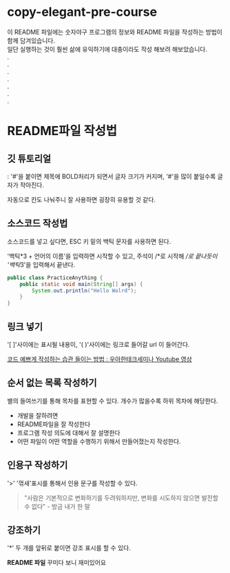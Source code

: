 # copy-elegant-pre-course
이 README 파일에는 숫자야구 프로그램의 정보와 README 파일을 작성하는 방법이 함께 담겨있습니다.  
일단 실행하는 것이 훨씬 삶에 유익하기에 대충이라도 작성 해보려 해보았습니다.  
.  
.  
.  
.  
.  
.  
.  
# README파일 작성법

## 깃 튜토리얼
: '#'을 붙이면 제목에 BOLD처리가 되면서 글자 크기가 커지며, '#'을 많이 붙일수록 글자가 작아진다.

자동으로 칸도 나눠주니 잘 사용하면 굉장히 유용할 것 같다.

## 소스코드 작성법
소스코드를 넣고 싶다면, ESC 키 밑의 백틱 문자를 사용하면 된다.

'백틱*3 + 언어의 이름'을 입력하면 시작할 수 있고, 주석이 /*로 시작해 */로 끝나듯이 '백틱*3'을 입력해서 끝낸다.


```Java
public class PracticeAnything {
	public static void main(String[] args) {
		System.out.println("Hello Wolrd");
	}
}
```

## 링크 넣기
'[ ]'사이에는 표시될 내용이, '( )'사이에는 링크로 들어갈 url 이 들어간다.

[코드 예쁘게 작성하는 습관 들이는 방법 : 우아한테크세미나 Youtube 영상](https://www.youtube.com/watch?v=bIeqAlmNRrA&t=2627s)

## 순서 없는 목록 작성하기

별의 들여쓰기를 통해 목차를 표현할 수 있다. 개수가 많을수록 하위 목차에 해당한다.

* 개발을 잘하려면
 * README파일을 잘 작성한다
  * 프로그램 작성 의도에 대해서 잘 설명한다
  * 어떤 파일이 어떤 역할을 수행하기 위해서 만들어졌는지 작성한다.

## 인용구 작성하기
'>' '꺾새'표시를 통해서 인용 문구를 작성할 수 있다.
> "사람은 기본적으로 변화하기를 두려워하지만, 변화를 시도하지 않으면 발전할 수 없다" - 방금 내가 한 말

## 강조하기
'*' 두 개를 앞뒤로 붙이면 강조 표시를 할 수 있다.

**README 파일** 꾸미다 보니 재미있어요
